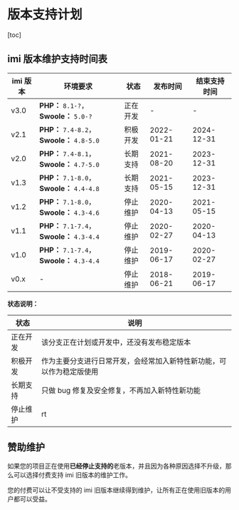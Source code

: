 # 版本支持计划

[toc]

## imi 版本维护支持时间表

| imi 版本 | 环境要求 | 状态 | 发布时间 | 结束支持时间 |
| - | - | - | - | - |
| v3.0 | **PHP：** `8.1-?`，**Swoole：** `5.0-?` | 正在开发 | - | - |
| v2.1 | **PHP：** `7.4-8.2`，**Swoole：** `4.8-5.0` | 积极开发 | 2022-01-21 | 2024-12-31 |
| v2.0 | **PHP：** `7.4-8.1`，**Swoole：** `4.7-5.0` | 长期支持 | 2021-08-20 | 2023-12-31 |
| v1.3 | **PHP：** `7.1-8.0`，**Swoole：** `4.4-4.8` | 长期支持 | 2021-05-15 | 2023-12-31 |
| v1.2 | **PHP：** `7.1-8.0`，**Swoole：** `4.3-4.6` | 停止维护 | 2020-04-13 | 2021-05-15 |
| v1.1 | **PHP：** `7.1-7.4`，**Swoole：** `4.3-4.4` | 停止维护 | 2020-02-27 | 2020-04-13 |
| v1.0 | **PHP：** `7.1-7.4`，**Swoole：** `4.3-4.4` | 停止维护 | 2019-06-17 | 2020-02-27 |
| v0.x | - | 停止维护 | 2018-06-21 | 2019-06-17 |

**状态说明：**

| 状态 | 说明 |
| - | - |
| 正在开发 | 该分支正在计划或开发中，还没有发布稳定版本 |
| 积极开发 | 作为主要分支进行日常开发，会经常加入新特性新功能，可以作为稳定版使用 |
| 长期支持 | 只做 bug 修复及安全修复，不再加入新特性新功能 |
| 停止维护 | rt |

## 赞助维护

如果您的项目正在使用**已经停止支持的**老版本，并且因为各种原因选择不升级，那么可以选择付费支持 imi 旧版本的维护工作。

您的付费可以让不受支持的 imi 旧版本继续得到维护，让所有正在使用旧版本的用户都可以受益。
